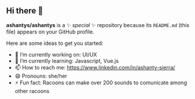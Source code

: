 ## Hi there 👋


**ashantys/ashantys** is a ✨ _special_ ✨ repository because its `README.md` (this file) appears on your GitHub profile.

Here are some ideas to get you started:

- 🔭 I’m currently working on: UI/UX
- 🌱 I’m currently learning: Javascript, Vue.js
- 📫 How to reach me: https://www.linkedin.com/in/ashanty-sierra/
- 😄 Pronouns: she/her
- ⚡ Fun fact: Racoons can make over 200 sounds to comunicate among other racoons

